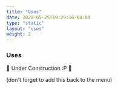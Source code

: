 ```yaml
---
title: "Uses"
date: 2020-05-25T19:29:16-04:00
type: "static"
layout: "uses"
weight: 2
---
```


### Uses

🚧 Under Construction :P 🚧

(don't forget to add this back to the menu)
